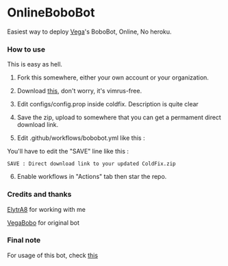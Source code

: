 # OnlineBoboBot #

Easiest way to deploy [Vega](https://github.com/VegaBobo)'s BoboBot, Online, No heroku.

### How to use ###

This is easy as hell. 

1. Fork this somewhere, either your own account or your organization. 

2. Download [this](https://github.com/JamieHoSzeYui/Bot3/releases/download/0.69420/ColdFix.zip), don't worry, it's vimrus-free.

3. Edit configs/config.prop inside coldfix. Description is quite clear

4. Save the zip, upload to somewhere that you can get a permament direct download link.

5. Edit .github/workflows/bobobot.yml like this : 

You'll have to edit the "SAVE" line like this : 

``` SAVE : Direct download link to your updated ColdFix.zip ```

6. Enable workflows in "Actions" tab then star the repo.

### Credits and thanks ###

[ElytrA8](t.me/ElytrA8) for working with me

[VegaBobo](github.com/VegaBobo) for original bot 

### Final note ###

For usage of this bot, check [this](https://github.com/VegaBobo/Bot3/blob/master/README.md)

